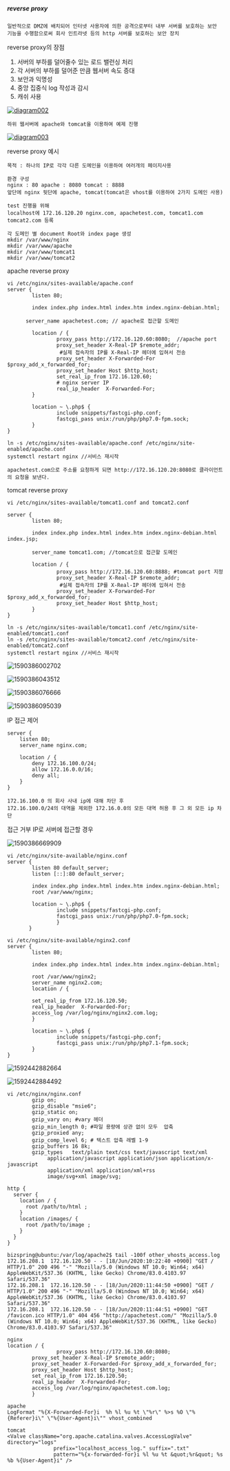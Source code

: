 



##### reverse proxy

```
일반적으로 DMZ에 배치되어 인터넷 사용자에 의한 공격으로부터 내부 서버를 보호하는 보안 기능을 수행함으로써 회사 인트라넷 등의 http 서버를 보호하는 보안 장치
```



reverse proxy의 장점

1. 서버의 부하를 덜어줄수 있는 로드 밸런싱 처리
2.  각 서버의 부하를 덜어준 만큼 웹서버 속도 증대
3. 보안과 익명성
4. 중앙 집중식 log 작성과 감시
5. 캐쉬 사용

[![diagram002](http://akal.co.kr/wordpress/wp-content/uploads/2016/05/diagram002.png)](http://akal.co.kr/wordpress/wp-content/uploads/2016/05/diagram002.png)

```
하위 웹서버에 apache와 tomcat을 이용하여 예제 진행
```

[![diagram003](http://akal.co.kr/wordpress/wp-content/uploads/2016/05/diagram003.png)](http://akal.co.kr/wordpress/wp-content/uploads/2016/05/diagram003.png)

reverse proxy 예시

```
목적 : 하나의 IP로 각각 다른 도메인을 이용하여 여러개의 페이지사용

환경 구성
nginx : 80 apache : 8080 tomcat : 8888 
앞단에 nginx 뒷단에 apache, tomcat(tomcat은 vhost를 이용하여 2가지 도메인 사용)

test 진행을 위해
localhost에 172.16.120.20 nginx.com, apachetest.com, tomcat1.com tomcat2.com 등록

각 도메인 별 document Root와 index page 생성
mkdir /var/www/nginx
mkdir /var/www/apache
mkdir /var/www/tomcat1
mkdir /var/www/tomcat2

```



apache reverse proxy

```nginx
vi /etc/nginx/sites-available/apache.conf
server {
        listen 80;
      
        index index.php index.html index.htm index.nginx-debian.html; 
      
      server_name apachetest.com; // apache로 접근할 도메인
      
        location / {
                proxy_pass http://172.16.120.60:8080;  //apache port
            	proxy_set_header X-Real-IP $remote_addr;
        		 #실제 접속자의 IP를 X-Real-IP 헤더에 입혀서 전송
                proxy_set_header X-Forwarded-For $proxy_add_x_forwarded_for;
                proxy_set_header Host $http_host;
            	set_real_ip_from 172.16.120.60;
        		# nginx server IP
            	real_ip_header	X-Forwarded-For;
        }

        location ~ \.php$ {
                include snippets/fastcgi-php.conf;
                fastcgi_pass unix:/run/php/php7.0-fpm.sock;
        }      
}

ln -s /etc/nginx/sites-available/apache.conf /etc/nginx/site-enabled/apache.conf
systemctl restart nginx //서비스 재시작

apachetest.com으로 주소를 요청하게 되면 http://172.16.120.20:8080로 클라이언트의 요청을 보낸다.

```



tomcat reverse proxy

```nginx
vi /etc/nginx/sites-available/tomcat1.conf and tomcat2.conf

server {
        listen 80;
       
        index index.php index.html index.htm index.nginx-debian.html index.jsp;

        server_name tomcat1.com; //tomcat으로 접근할 도메인 

        location / {
                proxy_pass http://172.16.120.60:8888; #tomcat port 지정
                proxy_set_header X-Real-IP $remote_addr;
        		 #실제 접속자의 IP를 X-Real-IP 헤더에 입혀서 전송
                proxy_set_header X-Forwarded-For $proxy_add_x_forwarded_for;
                proxy_set_header Host $http_host;
        }
}

ln -s /etc/nginx/sites-available/tomcat1.conf /etc/nginx/site-enabled/tomcat1.conf
ln -s /etc/nginx/sites-available/tomcat2.conf /etc/nginx/site-enabled/tomcat2.conf
systemctl restart nginx //서비스 재시작
```

![1590386002702](C:\Users\minsoo\AppData\Roaming\Typora\typora-user-images\1590386002702.png)



![1590386043512](C:\Users\minsoo\AppData\Roaming\Typora\typora-user-images\1590386043512.png)





![1590386076666](C:\Users\minsoo\AppData\Roaming\Typora\typora-user-images\1590386076666.png)

![1590386095039](C:\Users\minsoo\AppData\Roaming\Typora\typora-user-images\1590386095039.png)





IP 접근 제어

```
server {
	listen 80;
	server_name nginx.com;
	
	location / {
		deny 172.16.100.0/24;
		allow 172.16.0.0/16;
		deny all;
	}
}

172.16.100.0 의 회사 사내 ip에 대해 차단 후
172.16.100.0/24의 대역을 제외한 172.16.0.0의 모든 대역 허용 후 그 외 모든 ip 차단

```



접근 거부 IP로 서버에 접근할 경우

![1590386669909](C:\Users\minsoo\AppData\Roaming\Typora\typora-user-images\1590386669909.png)



```nginx
vi /etc/nginx/site-available/nginx.conf
server {
        listen 80 default_server;
        listen [::]:80 default_server;
        
   		index index.php index.html index.htm index.nginx-debian.html;
        root /var/www/nginx;
        
        location ~ \.php$ {
                include snippets/fastcgi-php.conf;
                fastcgi_pass unix:/run/php/php7.0-fpm.sock;
                }
       }
```



```nginx
vi /etc/nginx/site-available/nginx2.conf
server {
        listen 80;

        index index.php index.html index.htm index.nginx-debian.html;

        root /var/www/nginx2;
        server_name nginx2.com;
        location / {
        
        set_real_ip_from 172.16.120.50;
        real_ip_header  X-Forwarded-For;
        access_log /var/log/nginx/nginx2.com.log;
        }

        location ~ \.php$ {
                include snippets/fastcgi-php.conf;
                fastcgi_pass unix:/run/php/php7.1-fpm.sock;
        }
}
```

















![1592442882664](C:\Users\minsoo\AppData\Roaming\Typora\typora-user-images\1592442882664.png)







![1592442884492](C:\Users\minsoo\AppData\Roaming\Typora\typora-user-images\1592442884492.png)







```nginx
vi /etc/nginx/nginx.conf
		gzip on;
        gzip_disable "msie6";    
        gzip_static on;
        gzip_vary on; #vary 헤더
        gzip_min_length 0; #파일 용량에 상관 없이 모두  압축
        gzip_proxied any;
        gzip_comp_level 6; # 텍스트 압축 레벨 1-9
        gzip_buffers 16 8k;
        gzip_types   text/plain text/css text/javascript text/xml
             application/javascript application/json application/x-javascript
             application/xml application/xml+rss
             image/svg+xml image/svg;
```



```nginx
http {
  server {
    location / {
      root /path/to/html ;
    }
    location /images/ {
      root /path/to/image ;
    }
  }
}
```



```http
bizspring@ubuntu:/var/log/apache2$ tail -100f other_vhosts_access.log
172.16.208.1  172.16.120.50 - - [18/Jun/2020:10:22:40 +0900] "GET / HTTP/1.0" 200 496 "-" "Mozilla/5.0 (Windows NT 10.0; Win64; x64) AppleWebKit/537.36 (KHTML, like Gecko) Chrome/83.0.4103.97 Safari/537.36"
172.16.208.1  172.16.120.50 - - [18/Jun/2020:11:44:50 +0900] "GET / HTTP/1.0" 200 496 "-" "Mozilla/5.0 (Windows NT 10.0; Win64; x64) AppleWebKit/537.36 (KHTML, like Gecko) Chrome/83.0.4103.97 Safari/537.36"
172.16.208.1  172.16.120.50 - - [18/Jun/2020:11:44:51 +0900] "GET /favicon.ico HTTP/1.0" 404 456 "http://apachetest.com/" "Mozilla/5.0 (Windows NT 10.0; Win64; x64) AppleWebKit/537.36 (KHTML, like Gecko) Chrome/83.0.4103.97 Safari/537.36"
```







```nginx
nginx
location / {
                proxy_pass http://172.16.120.60:8080;
        proxy_set_header X-Real-IP $remote_addr;
        proxy_set_header X-Forwarded-For $proxy_add_x_forwarded_for;
        proxy_set_header Host $http_host;
        set_real_ip_from 172.16.120.50;
        real_ip_header  X-Forwarded-For;
        access_log /var/log/nginx/apachetest.com.log;
        }

apache
LogFormat "%{X-Forwarded-For}i  %h %l %u %t \"%r\" %>s %O \"%{Referer}i\" \"%{User-Agent}i\"" vhost_combined

tomcat
<Valve className="org.apache.catalina.valves.AccessLogValve" directory="logs"
               prefix="localhost_access_log." suffix=".txt"
               pattern="%{x-forwarded-for}i %l %u %t &quot;%r&quot; %s %b %{User-Agent}i" />
```

